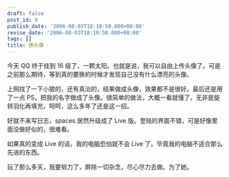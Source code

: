 ```yaml
---
draft: false
post_id: 0
publish_date: '2006-08-03T18:10:50.000+08:00'
revise_date: '2006-08-03T18:10:50.000+08:00'
tags: []
title: 换头像
---
```


今天 QQ 终于挂到 16 级了，一颗太阳。也就是说，我可以自由上传头像了。可是之前那么期待，等到真的要换的时候才发现自己没有什么漂亮的头像。

上网找了一下小狼的，还有真治的，结果做成头像，效果都不是很好。最后还是用了一点 PS，把我的名字做成了头像。很简单的做法，大概一看就懂了，无非是旋转羽化再填充，呵呵，这么多年了还是这一招。

好就不来写日志，spaces 居然升级成了 Live 版。登陆的界面不错，可是好像里面没做好似的，很难看。

如果真的变成 Live 的话，我的电脑恐怕就不会 Live 了。毕竟我的电脑不适合那么先进的东西。

玩了那么多天，我要努力了，屏除一切杂念，尽心尽力去做。为了她。
